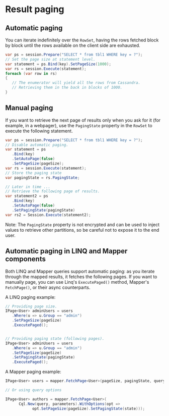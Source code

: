 # Result paging

## Automatic paging 

You can iterate indefinitely over the `RowSet`, having the rows fetched block by block until the rows available on the
client side are exhausted.

```csharp
var ps = session.Prepare("SELECT * from tbl1 WHERE key = ?");
// Set the page size at statement level.
var statement = ps.Bind(key).SetPageSize(1000);
var rs = session.Execute(statement);
foreach (var row in rs)
{
   // The enumerator will yield all the rows from Cassandra.
   // Retrieving them in the back in blocks of 1000.
}
```

## Manual paging 

If you want to retrieve the next page of results only when you ask for it (for example, in a webpager), use the
`PagingState` property in the `RowSet` to execute the following statement.

```csharp
var ps = session.Prepare("SELECT * from tbl1 WHERE key = ?");
// Disable automatic paging.
var statement = ps
   .Bind(key)
   .SetAutoPage(false)
   .SetPageSize(pageSize);
var rs = session.Execute(statement);
// Store the paging state
var pagingState = rs.PagingState;

// Later in time ...
// Retrieve the following page of results.
var statement2 = ps
   .Bind(key)
   .SetAutoPage(false)
   .SetPagingState(pagingState)
var rs2 = Session.Execute(statement2);
```

Note: The `PagingState` property is not encrypted and can be used to inject values to retrieve other partitions, so be
careful not to expose it to the end user.

## Automatic paging in LINQ and Mapper components 

Both LINQ and Mapper queries support automatic paging: as you iterate through the mapped results, it fetches the
following pages. If you want to manually page, you can use Linq's `ExecutePaged()` method, Mapper's `FetchPage()`, or
their async counterparts.

A LINQ paging example:

```csharp
// Providing page size.
IPage<User> adminUsers = users
   .Where(u => u.Group == "admin")
   .SetPageSize(pageSize)
   .ExecutePaged();


// Providing paging state (following pages).
IPage<User> adminUsers = users
   .Where(u => u.Group == "admin")
   .SetPageSize(pageSize)
   .SetPagingState(pagingState)
   .ExecutePaged();
```

A Mapper paging example:

```csharp
IPage<User> users = mapper.FetchPage<User>(pageSize, pagingState, query, parameters);

// Or using query options

IPage<User> authors = mapper.FetchPage<User>(
      Cql.New(query, parameters).WithOptions(opt =>
            opt.SetPageSize(pageSize).SetPagingState(state)));
```